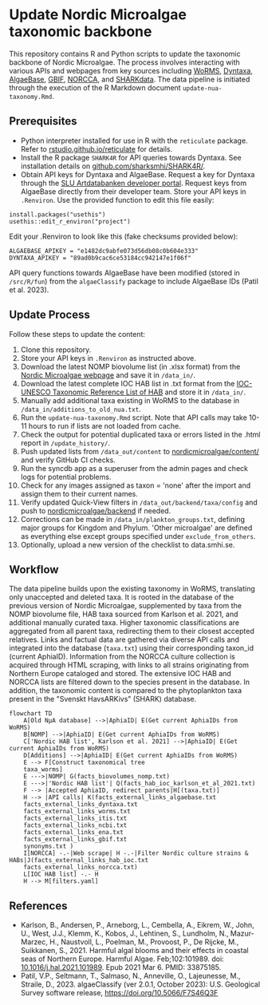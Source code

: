 # Update Nordic Microalgae taxonomic backbone

This repository contains R and Python scripts to update the taxonomic backbone of Nordic Microalgae. The process involves interacting with various APIs and webpages from key sources including [WoRMS](https://www.marinespecies.org/), [Dyntaxa](https://namnochslaktskap.artfakta.se/), [AlgaeBase](https://www.algaebase.org/), [GBIF](https://www.gbif.org/), [NORCCA](https://norcca.scrol.net/), and [SHARKdata](https://sharkdata.smhi.se/). The data pipeline is initiated through the execution of the R Markdown document `update-nua-taxonomy.Rmd`.

## Prerequisites
- Python interpreter installed for use in R with the `reticulate` package. Refer to [rstudio.github.io/reticulate](https://rstudio.github.io/reticulate/) for details.
- Install the R package `SHARK4R` for API queries towards Dyntaxa. See installation details on [github.com/sharksmhi/SHARK4R/](https://github.com/sharksmhi/SHARK4R/).
- Obtain API keys for Dyntaxa and AlgaeBase. Request a key for Dyntaxa through the [SLU Artdatabanken developer portal](https://api-portal.artdatabanken.se/). Request keys from AlgaeBase directly from their developer team.  Store your API keys in `.Renviron`. Use the provided function to edit this file easily:

```
install.packages("usethis")
usethis::edit_r_environ("project")
```
Edit your .Renviron to look like this (fake checksums provided below):
```
ALGAEBASE_APIKEY = "e1482dc9abfe073d56db08c0b604e333"
DYNTAXA_APIKEY = "89ad0b9cac6ce53184cc942147e1f06f"
```

API query functions towards AlgaeBase have been modified (stored in `/src/R/fun`) from the ```algaeClassify``` package to include AlgaeBase IDs (Patil et al. 2023).

## Update Process
Follow these steps to update the content:
1. Clone this repository.
2. Store your API keys in `.Renviron` as instructed above.
3. Download the latest NOMP biovolume list (in .xlsx format) from the [Nordic Microalgae webpage](http://nordicmicroalgae.org/tools) and save it in `/data_in/`.
4. Download the latest complete IOC HAB list in .txt format from the [IOC-UNESCO Taxonomic Reference List of HAB](https://www.marinespecies.org/hab/aphia.php?p=download&what=taxlist) and store it in `/data_in/`.
5. Manually add additional taxa existing in WoRMS to the database in `/data_in/additions_to_old_nua.txt`.
6. Run the `update-nua-taxonomy.Rmd` script. Note that API calls may take 10-11 hours to run if lists are not loaded from cache.
7. Check the output for potential duplicated taxa or errors listed in the .html report in `/update_history/`.
8. Push updated lists from `/data_out/content` to [nordicmicroalgae/content/](https://github.com/nordicmicroalgae/content/) and verify GitHub CI checks.
9. Run the syncdb app as a superuser from the admin pages and check logs for potential problems.
10. Check for any images assigned as taxon = 'none' after the import and assign them to their current names.
11. Verify updated Quick-View filters in `/data_out/backend/taxa/config` and push to [nordicmicroalgae/backend](https://github.com/nordicmicroalgae/backend) if needed.
12. Corrections can be made in `/data_in/plankton_groups.txt`, defining major groups for Kingdom and Phylum. 'Other microalgae' are defined as everything else except groups specified under `exclude_from_others`.
13. Optionally, upload a new version of the checklist to data.smhi.se.

## Workflow

The data pipeline builds upon the existing taxonomy in WoRMS, translating only unaccepted and deleted taxa. It is rooted in the database of the previous version of Nordic Microalgae, supplemented by taxa from the NOMP biovolume file, HAB taxa sourced from Karlson et al. 2021, and additional manually curated taxa. Higher taxonomic classifications are aggregated from all parent taxa, redirecting them to their closest accepted relatives. Links and factual data are gathered via diverse API calls and integrated into the database (`taxa.txt`) using their corresponding taxon_id (current AphiaID). Information from the NORCCA culture collection is acquired through HTML scraping, with links to all strains originating from Northern Europe cataloged and stored. The extensive IOC HAB and NORCCA lists are filtered down to the species present in the database. In addition, the taxonomic content is compared to the phytoplankton taxa present in the "Svenskt HavsARKivs" (SHARK) database.

```mermaid
flowchart TD
    A[Old NµA database] -->|AphiaID| E(Get current AphiaIDs from WoRMS)
    B[NOMP] -->|AphiaID| E(Get current AphiaIDs from WoRMS)
    C['Nordic HAB list', Karlson et al. 2021] -->|AphiaID| E(Get current AphiaIDs from WoRMS)
    D[Additions] -->|AphiaID| E(Get current AphiaIDs from WoRMS)
    E --> F[Construct taxonomical tree
    taxa_worms]
    E --->|NOMP| G(facts_biovolumes_nomp.txt)
    E --->|'Nordic HAB list'| Q(facts_hab_ioc_karlson_et_al_2021.txt)
    F --> |Accepted AphiaID, redirect parents|H[(taxa.txt)]
    H --> |API calls| K(facts_external_links_algaebase.txt
    facts_external_links_dyntaxa.txt
    facts_external_links_worms.txt 
    facts_external_links_itis.txt
    facts_external_links_ncbi.txt
    facts_external_links_ena.txt
    facts_external_links_gbif.txt
    synonyms.txt )
    I[NORCCA] -.-|Web scrape| H -.-|Filter Nordic culture strains & HABs|J(facts_external_links_hab_ioc.txt
    facts_external_links_norcca.txt)
    L[IOC HAB list] -.- H
    H --> M[filters.yaml]
```
## References

- Karlson, B., Andersen, P., Arneborg, L., Cembella, A., Eikrem, W., John, U., West, J.J., Klemm, K., Kobos, J., Lehtinen, S., Lundholm, N., Mazur-Marzec, H., Naustvoll, L., Poelman, M., Provoost, P., De Rijcke, M., Suikkanen, S., 2021. Harmful algal blooms and their effects in coastal seas of Northern Europe. Harmful Algae. Feb;102:101989. doi: [10.1016/j.hal.2021.101989](https://doi.org/10.1016/j.hal.2021.101989). Epub 2021 Mar 6. PMID: 33875185.
- Patil, V.P., Seltmann, T., Salmaso, N., Anneville, O., Lajeunesse, M., Straile, D., 2023. algaeClassify (ver 2.0.1, October 2023): U.S. Geological Survey software release, https://doi.org/10.5066/F7S46Q3F
